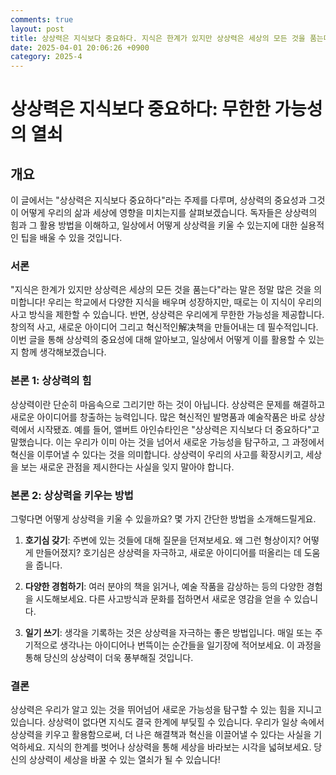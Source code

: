 ```yaml
---
comments: true
layout: post
title: 상상력은 지식보다 중요하다. 지식은 한계가 있지만 상상력은 세상의 모든 것을 품는다. 에 대해서
date: 2025-04-01 20:06:26 +0900
category: 2025-4
---
```


# 상상력은 지식보다 중요하다: 무한한 가능성의 열쇠

## 개요
이 글에서는 "상상력은 지식보다 중요하다"라는 주제를 다루며, 상상력의 중요성과 그것이 어떻게 우리의 삶과 세상에 영향을 미치는지를 살펴보겠습니다. 독자들은 상상력의 힘과 그 활용 방법을 이해하고, 일상에서 어떻게 상상력을 키울 수 있는지에 대한 실용적인 팁을 배울 수 있을 것입니다.

### 서론
"지식은 한계가 있지만 상상력은 세상의 모든 것을 품는다"라는 말은 정말 많은 것을 의미합니다! 우리는 학교에서 다양한 지식을 배우며 성장하지만, 때로는 이 지식이 우리의 사고 방식을 제한할 수 있습니다. 반면, 상상력은 우리에게 무한한 가능성을 제공합니다. 창의적 사고, 새로운 아이디어 그리고 혁신적인解决책을 만들어내는 데 필수적입니다. 이번 글을 통해 상상력의 중요성에 대해 알아보고, 일상에서 어떻게 이를 활용할 수 있는지 함께 생각해보겠습니다.

### 본론 1: 상상력의 힘
상상력이란 단순히 마음속으로 그리기만 하는 것이 아닙니다. 상상력은 문제를 해결하고 새로운 아이디어를 창출하는 능력입니다. 많은 혁신적인 발명품과 예술작품은 바로 상상력에서 시작됐죠. 예를 들어, 앨버트 아인슈타인은 "상상력은 지식보다 더 중요하다"고 말했습니다. 이는 우리가 이미 아는 것을 넘어서 새로운 가능성을 탐구하고, 그 과정에서 혁신을 이루어낼 수 있다는 것을 의미합니다. 상상력이 우리의 사고를 확장시키고, 세상을 보는 새로운 관점을 제시한다는 사실을 잊지 말아야 합니다.

### 본론 2: 상상력을 키우는 방법
그렇다면 어떻게 상상력을 키울 수 있을까요? 몇 가지 간단한 방법을 소개해드릴게요.

1. **호기심 갖기**: 주변에 있는 것들에 대해 질문을 던져보세요. 왜 그런 형상이지? 어떻게 만들어졌지? 호기심은 상상력을 자극하고, 새로운 아이디어를 떠올리는 데 도움을 줍니다.

2. **다양한 경험하기**: 여러 분야의 책을 읽거나, 예술 작품을 감상하는 등의 다양한 경험을 시도해보세요. 다른 사고방식과 문화를 접하면서 새로운 영감을 얻을 수 있습니다.

3. **일기 쓰기**: 생각을 기록하는 것은 상상력을 자극하는 좋은 방법입니다. 매일 또는 주기적으로 생각나는 아이디어나 번뜩이는 순간들을 일기장에 적어보세요. 이 과정을 통해 당신의 상상력이 더욱 풍부해질 것입니다.

### 결론
상상력은 우리가 알고 있는 것을 뛰어넘어 새로운 가능성을 탐구할 수 있는 힘을 지니고 있습니다. 상상력이 없다면 지식도 결국 한계에 부딪힐 수 있습니다. 우리가 일상 속에서 상상력을 키우고 활용함으로써, 더 나은 해결책과 혁신을 이끌어낼 수 있다는 사실을 기억하세요. 지식의 한계를 벗어나 상상력을 통해 세상을 바라보는 시각을 넓혀보세요. 당신의 상상력이 세상을 바꿀 수 있는 열쇠가 될 수 있습니다!